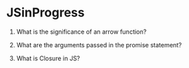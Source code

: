 # JSinProgress

1. What is the significance of an arrow function?

2. What are the arguments passed in the promise statement?

3. What is Closure in JS?
